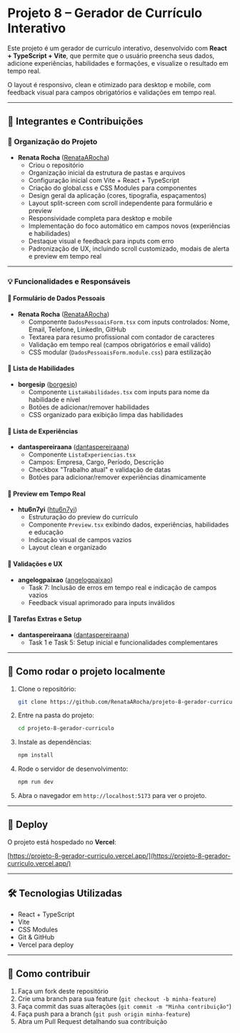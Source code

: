 # Projeto 8 – Gerador de Currículo Interativo

Este projeto é um gerador de currículo interativo, desenvolvido com **React + TypeScript + Vite**, que permite que o usuário preencha seus dados, adicione experiências, habilidades e formações, e visualize o resultado em tempo real.

O layout é responsivo, clean e otimizado para desktop e mobile, com feedback visual para campos obrigatórios e validações em tempo real.

---

## 👥 Integrantes e Contribuições

### 🤝 Organização do Projeto

- **Renata Rocha** ([RenataARocha](https://github.com/RenataARocha))
  - Criou o repositório
  - Organização inicial da estrutura de pastas e arquivos
  - Configuração inicial com Vite + React + TypeScript
  - Criação do global.css e CSS Modules para componentes
  - Design geral da aplicação (cores, tipografia, espaçamentos)
  - Layout split-screen com scroll independente para formulário e preview
  - Responsividade completa para desktop e mobile
  - Implementação do foco automático em campos novos (experiências e habilidades)
  - Destaque visual e feedback para inputs com erro
  - Padronização de UX, incluindo scroll customizado, modais de alerta e preview em tempo real

---

### 💡 Funcionalidades e Responsáveis

#### 🔹 Formulário de Dados Pessoais

- **Renata Rocha** ([RenataARocha](https://github.com/RenataARocha))
  - Componente `DadosPessoaisForm.tsx` com inputs controlados: Nome, Email, Telefone, LinkedIn, GitHub
  - Textarea para resumo profissional com contador de caracteres
  - Validação em tempo real (campos obrigatórios e email válido)
  - CSS modular (`DadosPessoaisForm.module.css`) para estilização

#### 🔹 Lista de Habilidades

- **borgesip** ([borgesip](https://github.com/borgesip))
  - Componente `ListaHabilidades.tsx` com inputs para nome da habilidade e nível
  - Botões de adicionar/remover habilidades
  - CSS organizado para exibição limpa das habilidades

#### 🔹 Lista de Experiências

- **dantaspereiraana** ([dantaspereiraana](https://github.com/dantaspereiraana))
  - Componente `ListaExperiencias.tsx`
  - Campos: Empresa, Cargo, Período, Descrição
  - Checkbox "Trabalho atual" e validação de datas
  - Botões para adicionar/remover experiências dinamicamente

#### 🔹 Preview em Tempo Real

- **htu6n7yi** ([htu6n7yi](https://github.com/htu6n7yi))
  - Estruturação do preview do currículo
  - Componente `Preview.tsx` exibindo dados, experiências, habilidades e educação
  - Indicação visual de campos vazios
  - Layout clean e organizado

#### 🔹 Validações e UX

- **angelogpaixao** ([angelogpaixao](https://github.com/angelogpaixao))
  - Task 7: Inclusão de erros em tempo real e indicação de campos vazios
  - Feedback visual aprimorado para inputs inválidos

#### 🔹 Tarefas Extras e Setup

- **dantaspereiraana** ([dantaspereiraana](https://github.com/dantaspereiraana))
  - Task 1 e Task 5: Setup inicial e funcionalidades complementares

---

## 🚀 Como rodar o projeto localmente

1. Clone o repositório:

   ```bash
   git clone https://github.com/RenataARocha/projeto-8-gerador-curriculo.git
   ```

2. Entre na pasta do projeto:

   ```bash
   cd projeto-8-gerador-curriculo
   ```

3. Instale as dependências:

   ```bash
   npm install
   ```

4. Rode o servidor de desenvolvimento:

   ```bash
   npm run dev
   ```

5. Abra o navegador em `http://localhost:5173` para ver o projeto.

---

## 💾 Deploy

O projeto está hospedado no **Vercel**:

[https://projeto-8-gerador-curriculo.vercel.app/](https://projeto-8-gerador-curriculo.vercel.app/)

---

## 🛠️ Tecnologias Utilizadas

- React + TypeScript
- Vite
- CSS Modules
- Git & GitHub
- Vercel para deploy

---

## 🤝 Como contribuir

1. Faça um fork deste repositório
2. Crie uma branch para sua feature (`git checkout -b minha-feature`)
3. Faça commit das suas alterações (`git commit -m "Minha contribuição"`)
4. Faça push para a branch (`git push origin minha-feature`)
5. Abra um Pull Request detalhando sua contribuição
